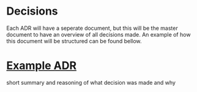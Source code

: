 # Decisions

Each ADR will have a seperate document, but this will be the master document to have an overview of all decisions made. An example of how this document will be structured can be found bellow.

# [Example ADR](all-decisions/template-adr.md)

short summary and reasoning of what decision was made and why
